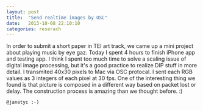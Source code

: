 ```yaml
---
layout: post
title:  "Send realtime images by OSC"
date:   2013-10-08 22:10:10
categories: reserach
---
```

In order to submit a short paper in TEI art track, we came up a mini project about playing music by eye gaz. Today I spent 4 hours to finish iPhone app and testing app. I think I spent too much time to solve a scaling issue of digital image processing, but it's a good practice to realize DIP stuff in more detail. I transmited 40x30 pixels to Mac via OSC protocal. I sent each RGB values as 3 integers of each pixel at 30 fps. One of the interesting thing we found is that picture is composed in a different way based on packet lost or delay. The construction process is amazing than we thought before. :)

`@janetyc :-)`

